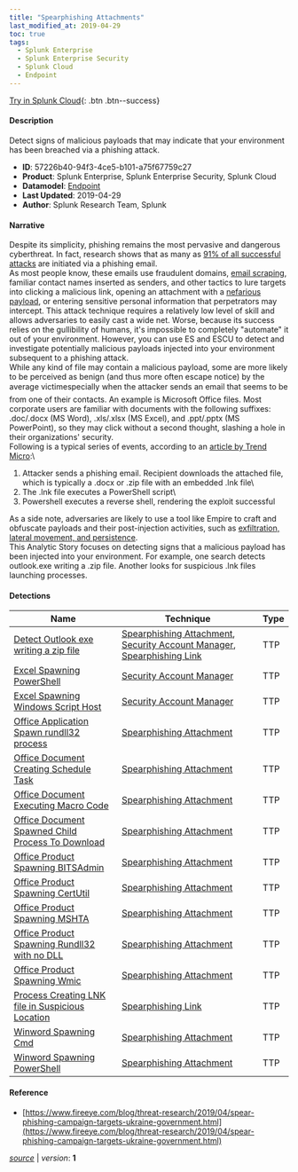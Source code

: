 ```yaml
---
title: "Spearphishing Attachments"
last_modified_at: 2019-04-29
toc: true
tags:
  - Splunk Enterprise
  - Splunk Enterprise Security
  - Splunk Cloud
  - Endpoint
---
```


[Try in Splunk Cloud](#https://www.splunk.com/en_us/software/splunk-cloud-platform.html){: .btn .btn--success}

#### Description

Detect signs of malicious payloads that may indicate that your environment has been breached via a phishing attack.

- **ID**: 57226b40-94f3-4ce5-b101-a75f67759c27
- **Product**: Splunk Enterprise, Splunk Enterprise Security, Splunk Cloud
- **Datamodel**: [Endpoint](https://docs.splunk.com/Documentation/CIM/latest/User/Endpoint)
- **Last Updated**: 2019-04-29
- **Author**: Splunk Research Team, Splunk

#### Narrative

Despite its simplicity, phishing remains the most pervasive and dangerous cyberthreat. In fact, research shows that as many as [91% of all successful attacks](https://digitalguardian.com/blog/91-percent-cyber-attacks-start-phishing-email-heres-how-protect-against-phishing) are initiated via a phishing email. \
As most people know, these emails use fraudulent domains, [email scraping](https://www.cyberscoop.com/emotet-trojan-phishing-scraping-templates-cofense-geodo/), familiar contact names inserted as senders, and other tactics to lure targets into clicking a malicious link, opening an attachment with a [nefarious payload](https://www.cyberscoop.com/emotet-trojan-phishing-scraping-templates-cofense-geodo/), or entering sensitive personal information that perpetrators may intercept. This attack technique requires a relatively low level of skill and allows adversaries to easily cast a wide net. Worse, because its success relies on the gullibility of humans, it's impossible to completely "automate" it out of your environment. However, you can use ES and ESCU to detect and investigate potentially malicious payloads injected into your environment subsequent to a phishing attack. \
While any kind of file may contain a malicious payload, some are more likely to be perceived as benign (and thus more often escape notice) by the average victim&#151;especially when the attacker sends an email that seems to be from one of their contacts. An example is Microsoft Office files. Most corporate users are familiar with documents with the following suffixes: .doc/.docx (MS Word), .xls/.xlsx (MS Excel), and .ppt/.pptx (MS PowerPoint), so they may click without a second thought, slashing a hole in their organizations' security. \
Following is a typical series of events, according to an [article by Trend Micro](https://blog.trendmicro.com/trendlabs-security-intelligence/rising-trend-attackers-using-lnk-files-download-malware/):\
1. Attacker sends a phishing email. Recipient downloads the attached file, which is typically a .docx or .zip file with an embedded .lnk file\
1. The .lnk file executes a PowerShell script\
1. Powershell executes a reverse shell, rendering the exploit successful </ol>As a side note, adversaries are likely to use a tool like Empire to craft and obfuscate payloads and their post-injection activities, such as [exfiltration, lateral movement, and persistence](https://github.com/EmpireProject/Empire).\
This Analytic Story focuses on detecting signs that a malicious payload has been injected into your environment. For example, one search detects outlook.exe writing a .zip file. Another looks for suspicious .lnk files launching processes.

#### Detections

| Name        | Technique   | Type         |
| ----------- | ----------- |--------------|
| [Detect Outlook exe writing a zip file](/endpoint/detect_outlook_exe_writing_a_zip_file/) | [Spearphishing Attachment](/tags/#spearphishing-attachment), [Security Account Manager](/tags/#security-account-manager), [Spearphishing Link](/tags/#spearphishing-link) | TTP |
| [Excel Spawning PowerShell](/endpoint/excel_spawning_powershell/) | [Security Account Manager](/tags/#security-account-manager) | TTP |
| [Excel Spawning Windows Script Host](/endpoint/excel_spawning_windows_script_host/) | [Security Account Manager](/tags/#security-account-manager) | TTP |
| [Office Application Spawn rundll32 process](/endpoint/office_application_spawn_rundll32_process/) | [Spearphishing Attachment](/tags/#spearphishing-attachment) | TTP |
| [Office Document Creating Schedule Task](/endpoint/office_document_creating_schedule_task/) | [Spearphishing Attachment](/tags/#spearphishing-attachment) | TTP |
| [Office Document Executing Macro Code](/endpoint/office_document_executing_macro_code/) | [Spearphishing Attachment](/tags/#spearphishing-attachment) | TTP |
| [Office Document Spawned Child Process To Download](/endpoint/office_document_spawned_child_process_to_download/) | [Spearphishing Attachment](/tags/#spearphishing-attachment) | TTP |
| [Office Product Spawning BITSAdmin](/endpoint/office_product_spawning_bitsadmin/) | [Spearphishing Attachment](/tags/#spearphishing-attachment) | TTP |
| [Office Product Spawning CertUtil](/endpoint/office_product_spawning_certutil/) | [Spearphishing Attachment](/tags/#spearphishing-attachment) | TTP |
| [Office Product Spawning MSHTA](/endpoint/office_product_spawning_mshta/) | [Spearphishing Attachment](/tags/#spearphishing-attachment) | TTP |
| [Office Product Spawning Rundll32 with no DLL](/endpoint/office_product_spawning_rundll32_with_no_dll/) | [Spearphishing Attachment](/tags/#spearphishing-attachment) | TTP |
| [Office Product Spawning Wmic](/endpoint/office_product_spawning_wmic/) | [Spearphishing Attachment](/tags/#spearphishing-attachment) | TTP |
| [Process Creating LNK file in Suspicious Location](/endpoint/process_creating_lnk_file_in_suspicious_location/) | [Spearphishing Link](/tags/#spearphishing-link) | TTP |
| [Winword Spawning Cmd](/endpoint/winword_spawning_cmd/) | [Spearphishing Attachment](/tags/#spearphishing-attachment) | TTP |
| [Winword Spawning PowerShell](/endpoint/winword_spawning_powershell/) | [Spearphishing Attachment](/tags/#spearphishing-attachment) | TTP |

#### Reference

* [https://www.fireeye.com/blog/threat-research/2019/04/spear-phishing-campaign-targets-ukraine-government.html](https://www.fireeye.com/blog/threat-research/2019/04/spear-phishing-campaign-targets-ukraine-government.html)



[*source*](https://github.com/splunk/security_content/tree/develop/stories/spearphishing_attachments.yml) \| *version*: **1**